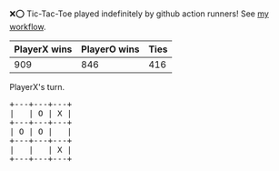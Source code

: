 :x::o: Tic-Tac-Toe played indefinitely by github action runners! See [my workflow](.github/workflows/play.yaml).

|PlayerX wins|PlayerO wins|Ties|
|-|-|-|
|909|846|416|

PlayerX's turn.

<pre>
+---+---+---+
|   | O | X |
+---+---+---+
| O | O |   |
+---+---+---+
|   |   | X |
+---+---+---+
</pre>